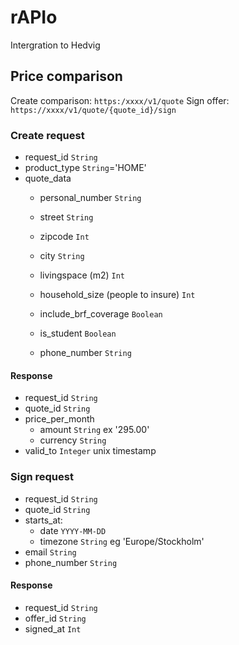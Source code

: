 # rAPIo
Intergration to Hedvig

## Price comparison

Create comparison: `https:/xxxx/v1/quote`
Sign offer: `https://xxxx/v1/quote/{quote_id}/sign`

### Create request

  * request_id `String`
  * product_type `String`='HOME'
  * quote_data 
    * personal_number `String`
    * street `String`
    * zipcode `Int`
    * city `String`
    * livingspace (m2) `Int`
    * household_size (people to insure) `Int`
    * include_brf_coverage `Boolean`
    * is_student `Boolean`
    
    * phone_number `String`


#### Response
  * request_id `String`
  * quote_id `String`
  * price_per_month
    * amount `String` ex '295.00'
    * currency `String`
  * valid_to `Integer` unix timestamp

### Sign request

  * request_id `String`
  * quote_id `String`
  * starts_at: 
    * date `YYYY-MM-DD`
    * timezone `String` eg 'Europe/Stockholm'
  * email `String`
  * phone_number `String`

#### Response
  * request_id `String`
  * offer_id `String`
  * signed_at `Int`
